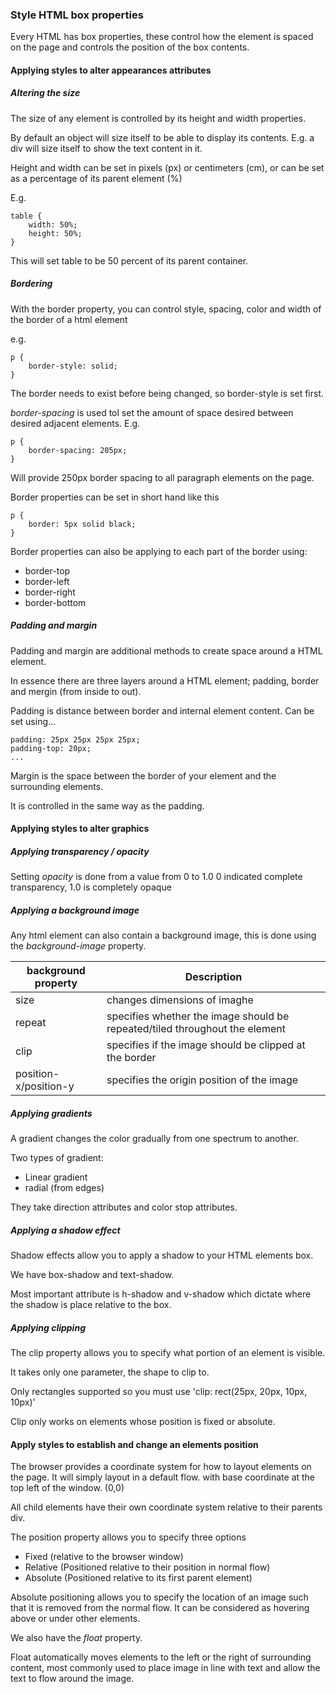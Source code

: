 ### Style HTML box properties

Every HTML has box properties, these control how the element is spaced on the page and controls the position of the box contents.

#### Applying styles to alter appearances attributes

##### Altering the size

The size of any element is controlled by its height and width properties.

By default an object will size itself to be able to display its contents.
E.g. a div will size itself to show the text content in it.

Height and width can be set in pixels (px) or centimeters (cm), or can be set as a percentage of its parent element (%)

E.g.
```
table {
    width: 50%;
    height: 50%;
}
```

This will set table to be 50 percent of its parent container.

##### Bordering

With the border property, you can control style, spacing, color and width of the border of a html element

e.g.

```
p {
    border-style: solid;
}
```
The border needs to exist before being changed, so border-style is set first.

*border-spacing* is used tol set the amount of space desired between desired adjacent elements.
E.g.
```
p {
    border-spacing: 205px;
}
```
Will provide 250px border spacing to all paragraph elements on the page.

Border properties can be set in short hand like this

```
p {
    border: 5px solid black;
}
```

Border properties can also be applying to each part of the border using:
 - border-top
 - border-left
 - border-right
 - border-bottom
 
##### Padding and margin

Padding and margin are additional methods to create space around a HTML element.

In essence there are three layers around a HTML element; padding, border and mergin (from inside to out).

Padding is distance between border and internal element content.
Can be set using...

```
padding: 25px 25px 25px 25px;
padding-top: 20px;
...
```

Margin is the space between the border of your element and the surrounding elements.

It is controlled in the same way as the padding.

#### Applying styles to alter graphics

##### Applying transparency / opacity

Setting *opacity* is done from a value from 0 to 1.0
0 indicated complete transparency, 1.0 is completely opaque

##### Applying a background image

Any html element can also contain a background image, this is done using the *background-image* property.

| background property  | Description |
| ------------- | ------------- |
| size | changes dimensions of imaghe |
| repeat | specifies whether the image should be repeated/tiled throughout the element |
| clip | specifies if the image should be clipped at the border |
| position-x/position-y | specifies the origin position of the image |


##### Applying gradients

A gradient changes the color gradually from one spectrum to another.

Two types of gradient:
 - Linear gradient
 - radial (from edges)
 
 They take direction attributes and color stop attributes.
 
##### Applying a shadow effect

Shadow effects allow you to apply a shadow to your HTML elements box.

We have box-shadow and text-shadow.

Most important attribute is h-shadow and v-shadow which dictate where the shadow is place relative to the box.

##### Applying clipping

The clip property allows you to specify what portion of an element is visible.

It takes only one parameter, the shape to clip to.

Only rectangles supported so you must use 'clip: rect(25px, 20px, 10px, 10px)'

Clip only works on elements whose position is fixed or absolute.


#### Apply styles to establish and change an elements position

The browser provides a coordinate system for how to layout elements on the page. It will simply layout in a default flow. with base coordinate at the top left of the window. (0,0)

All child elements have their own coordinate system relative to their parents div.

The position property allows you to specify three options
 - Fixed  (relative to the browser window)
 - Relative (Positioned relative to their position in normal flow)
 - Absolute (Positioned relative to its first parent element)
 
 Absolute positioning allows you to specify the location of an image such that it is removed from the normal flow.
 It can be considered as hovering above or under other elements.
 
 We also have the *float* property.
 
 Float automatically moves elements to the left or the right of surrounding content, most commonly used to place image in line with text and allow the text to flow around the image.
